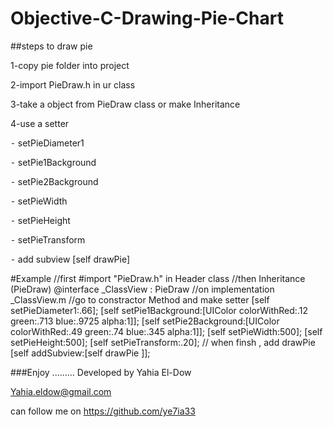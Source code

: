 # Objective-C-Drawing-Pie-Chart
##steps to  draw pie

1-copy pie folder into project 

2-import PieDraw.h in ur class 

3-take a object from PieDraw class or make Inheritance 

4-use a setter
		
⁃	setPieDiameter1

⁃	setPie1Background

⁃	setPie2Background

⁃	setPieWidth

⁃	setPieHeight

⁃	setPieTransform

⁃	add subview [self drawPie] 


#Example 
      	//first #import "PieDraw.h"  in Header class
      	//then Inheritance (PieDraw)
      	@interface _ClassView : PieDraw
      	//on implementation _ClassView.m 
      	//go to constractor Method and make setter 
      	[self setPieDiameter1:.66];
        [self setPie1Background:[UIColor colorWithRed:.12 green:.713 blue:.9725 alpha:1]];
        [self setPie2Background:[UIColor colorWithRed:.49 green:.74 blue:.345 alpha:1]];
        [self setPieWidth:500];
        [self setPieHeight:500];
        [self setPieTransform:.20];
      	// when finsh , add drawPie
        [self addSubview:[self drawPie ]];



	
	
###Enjoy .........
Developed by Yahia El-Dow

Yahia.eldow@gmail.com

can follow me on 
https://github.com/ye7ia33
